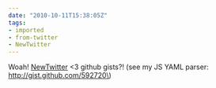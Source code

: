 ```yaml
---
date: "2010-10-11T15:38:05Z"
tags:
- imported
- from-twitter
- NewTwitter
---
```

Woah\! [NewTwitter](/tags/newtwitter) &lt;3 github gists?\! \(see my JS YAML parser: http://gist.github.com/592720\)
